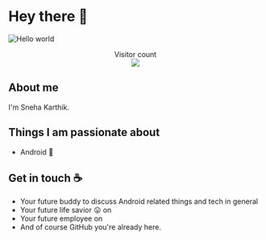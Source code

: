# Hey there :wave:

<img src="https://raw.githubusercontent.com/sagar-viradiya/sagar-viradiya/master/resources/banner.png" alt="Hello world">

<p align="center"> 
  Visitor count<br>
  <img src="https://profile-counter.glitch.me/Blackwidow2981/count.svg" />
</p>

## About me

I'm Sneha Karthik. 



## Things I am passionate about

- Android :robot:


## Get in touch :coffee:

- Your future buddy to discuss Android related things and tech in general 
- Your future life savior :stuck_out_tongue: on 
- Your future employee on 
- And of course GitHub you're already here.
